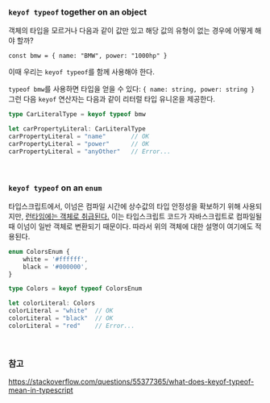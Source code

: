### `keyof typeof` together on an object

객체의 타입을 모르거나 다음과 같이 값만 있고 해당 값의 유형이 없는 경우에 어떻게 해야 할까?

```
const bmw = { name: "BMW", power: "1000hp" }
```

이때 우리는 `keyof typeof`를 함께 사용해야 한다.

`typeof bmw`를 사용하면 타입을 얻을 수 있다: `{ name: string, power: string }`
그런 다음 `keyof` 연산자는 다음과 같이 리터럴 타입 유니온을 제공한다.

```ts
type CarLiteralType = keyof typeof bmw

let carPropertyLiteral: CarLiteralType
carPropertyLiteral = "name"       // OK
carPropertyLiteral = "power"      // OK
carPropertyLiteral = "anyOther"   // Error...
```

<br>

### `keyof typeof` on an `enum`

타입스크립트에서, 이넘은 컴파일 시간에 상수값의 타입 안정성을 확보하기 위해 사용되지만, <ins>런타임에는 객체로 취급된다.</ins> 이는 타입스크립트 코드가 자바스크립트로 컴파일될 때 이넘이 일반 객체로 변환되기 때문이다. 따라서 위의 객체에 대한 설명이 여기에도 적용된다.

```ts
enum ColorsEnum {
    white = '#ffffff',
    black = '#000000',
}

type Colors = keyof typeof ColorsEnum

let colorLiteral: Colors
colorLiteral = "white"  // OK
colorLiteral = "black"  // OK
colorLiteral = "red"    // Error...
```

<br>

### 참고

https://stackoverflow.com/questions/55377365/what-does-keyof-typeof-mean-in-typescript

